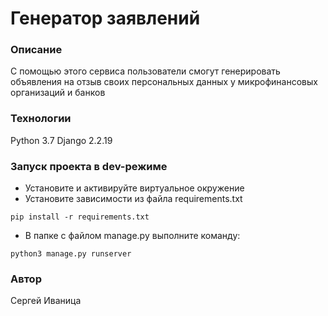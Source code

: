 # Генератор заявлений
### Описание
С помощью этого сервиса пользователи смогут генерировать объявления на отзыв своих персональных данных у микрофинансовых организаций и банков
### Технологии
Python 3.7
Django 2.2.19
### Запуск проекта в dev-режиме
- Установите и активируйте виртуальное окружение
- Установите зависимости из файла requirements.txt
```
pip install -r requirements.txt
``` 
- В папке с файлом manage.py выполните команду:
```
python3 manage.py runserver
```
### Автор
Сергей Иваница